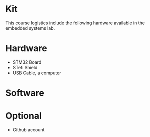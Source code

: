 # Kit

This course logistics include the following hardware available in the embedded systems lab.
# Hardware
* STM32 Board
* STefi Shield
* USB Cable, a computer

# Software

# Optional
* Github account
